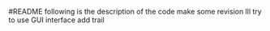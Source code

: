 #README
following is the description of the code
make some revision
lll
try to use GUI interface
add trail